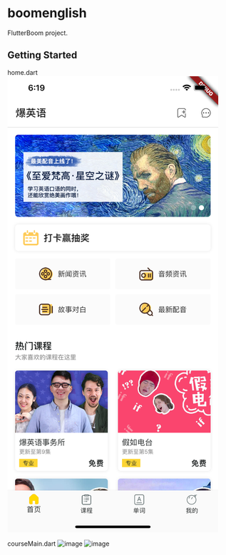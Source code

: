 # boomenglish

FlutterBoom project.

## Getting Started

home.dart
![image](https://github.com/NixZhang5/FlutterBoom/blob/master/screenShots/1.png)

courseMain.dart
![image](https://github.com/NixZhang5/FlutterBoom/blob/master/screenshots/2.jpg)
![image](https://github.com/NixZhang5/FlutterBoom/blob/master/screenshots/3.jpg)
